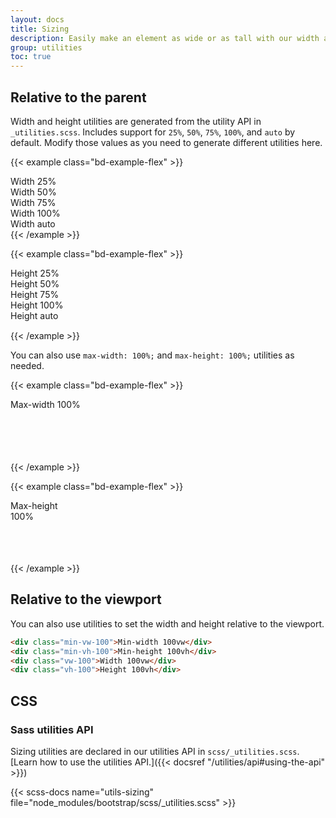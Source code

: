 ```yaml
---
layout: docs
title: Sizing
description: Easily make an element as wide or as tall with our width and height utilities.
group: utilities
toc: true
---
```


## Relative to the parent

Width and height utilities are generated from the utility API in `_utilities.scss`. Includes support for `25%`, `50%`, `75%`, `100%`, and `auto` by default. Modify those values as you need to generate different utilities here.

{{< example class="bd-example-flex" >}}
<div class="w-25 p-3">Width 25%</div>
<div class="w-50 p-3">Width 50%</div>
<div class="w-75 p-3">Width 75%</div>
<div class="w-100 p-3">Width 100%</div>
<div class="w-auto p-3">Width auto</div>
{{< /example >}}

{{< example class="bd-example-flex" >}}
<div style="height: 100px;">
  <div class="h-25 d-inline-block" style="width: 120px;">Height 25%</div>
  <div class="h-50 d-inline-block" style="width: 120px;">Height 50%</div>
  <div class="h-75 d-inline-block" style="width: 120px;">Height 75%</div>
  <div class="h-100 d-inline-block" style="width: 120px;">Height 100%</div>
  <div class="h-auto d-inline-block" style="width: 120px;">Height auto</div>
</div>
{{< /example >}}

You can also use `max-width: 100%;` and `max-height: 100%;` utilities as needed.

{{< example class="bd-example-flex" >}}
<div style="width: 50%; height: 100px;">
  <div class="mw-100" style="width: 200%;">Max-width 100%</div>
</div>
{{< /example >}}

{{< example class="bd-example-flex" >}}
<div style="height: 100px;">
  <div class="mh-100" style="width: 100px; height: 200px;">Max-height 100%</div>
</div>
{{< /example >}}

## Relative to the viewport

You can also use utilities to set the width and height relative to the viewport.

```html
<div class="min-vw-100">Min-width 100vw</div>
<div class="min-vh-100">Min-height 100vh</div>
<div class="vw-100">Width 100vw</div>
<div class="vh-100">Height 100vh</div>
```

## CSS

### Sass utilities API

Sizing utilities are declared in our utilities API in `scss/_utilities.scss`. [Learn how to use the utilities API.]({{< docsref "/utilities/api#using-the-api" >}})

{{< scss-docs name="utils-sizing" file="node_modules/bootstrap/scss/_utilities.scss" >}}

